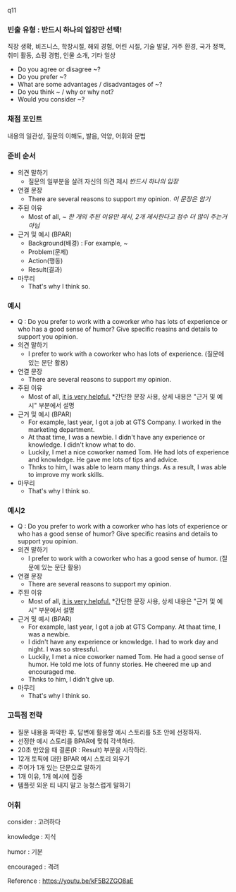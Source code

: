 q11

### 빈출 유형 : 반드시 하나의 입장만 선택!

직장 생확, 비즈니스, 학창시절, 해외 경험, 어린 시절, 기술 발달, 거주 환경, 국가 정책, 취미 활동, 쇼핑 경험, 인물 소개, 기타 일상

- Do you agree or disagree ~?
- Do you prefer ~?
- What are some advantages / disadvantages of  ~?
- Do you think ~ / why or why not?
- Would you consider  ~?



### 채점 포인트

내용의 일관성, 질문의 이해도, 발음, 억양, 어휘와 문법



### 준비 순서

- 의견 말하기
	- 질문의 일부분을 살려 자신의 의견 제시 *반드시 하나의 입장*
- 연결 문장
	- There are several reasons to support my opinion. *이 문장은 암기*
- 주된 이유
	- Most of all, ~ *한 개의 주된 이유만 제시, 2개 제시한다고 점수 더 많이 주는거 아님*
- 근거 및 예시 (BPAR)
	- Background(배경) : For example, ~
	- Problem(문제)
	- Action(행동)
	- Result(결과)
- 마무리
	- That's why I think so.



### 예시

- Q : Do you prefer to work with a coworker who has lots of experience or who has a good sense of humor? Give specific reasins and details to support you opinion.
- 의견 말하기
	- I prefer to work with a coworker who has lots of experience. (질문에 있는 문단 활용)
- 연결 문장
	- There are several reasons to support my opinion.
- 주된 이유
	- Most of all, <u>it is very helpful.</u> *간단한 문장 사용, 상세 내용은 "근거 및 예시" 부분에서 설명
- 근거 및 예시 (BPAR)
	- For example, last year, I got a job at GTS Company. I worked in the marketing department.
	- At thaat time, I was a newbie. I didn't have any experience or knowledge. I didn't know what to do.
	- Luckily, I met a nice coworker named Tom. He had lots of experience and knowledge. He gave me lots of tips and advice.
	- Thnks to him, I was able to learn many things. As a result, I was able to improve my work skills.
- 마무리
	- That's why I think so.



### 예시2

- Q : Do you prefer to work with a coworker who has lots of experience or who has a good sense of humor? Give specific reasins and details to support you opinion.
- 의견 말하기
	- I prefer to work with a coworker who has a good sense of humor. (질문에 있는 문단 활용)
- 연결 문장
	- There are several reasons to support my opinion.
- 주된 이유
	- Most of all, <u>it is very helpful.</u> *간단한 문장 사용, 상세 내용은 "근거 및 예시" 부분에서 설명
- 근거 및 예시 (BPAR)
	- For example, last year, I got a job at GTS Company. At thaat time, I was a newbie. 
	- I didn't have any experience or knowledge. I had to work day and night. I was so stressful.
	- Luckily, I met a nice coworker named Tom. He had a good sense of humor. He told me lots of funny stories. He cheered me up and encouraged me.
	- Thnks to him, I didn't give up.
- 마무리
	- That's why I think so.



### 고득점 전략

- 질문 내용을 파악한 후, 답변에 활용할 예시 스토리를 5초 안에 선정하자.
- 선정한 예시 스토리를 BPAR에 맞춰 각색하라.
- 20초 만았을 때 결론(R : Result) 부분을 시작하라.
- 12개 토픽에 대한 BPAR 예시 스토리 외우기
- 주어가 1개 있는 단문으로 말하기
- 1개 이유, 1개 예시에 집중
- 템플릿 외운 티 내지 말고 능청스럽게 말하기



### 어휘

consider : 고려하다

knowledge : 지식

humor : 기분

encouraged : 격려



Reference : https://youtu.be/kF5B2ZGO8aE